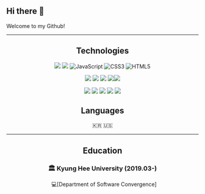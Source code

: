 ## Hi there 👋
Welcome to my Github! 

---
<div align="center">

 ## Technologies
 
<img src="https://img.shields.io/badge/Python-3776AB?style=for-the-badge&logo=Python&logoColor=white"> <img src="https://img.shields.io/badge/c++-00599C?style=for-the-badge&logo=c%2B%2B&logoColor=white"> 
![JavaScript](https://img.shields.io/badge/JavaScript-F7DF1E?style=for-the-badge&logo=javascript&logoColor=323330)
![CSS3](https://img.shields.io/badge/CSS3-1572B6?style=for-the-badge&logo=css3&logoColor=ffffff)
![HTML5](https://img.shields.io/badge/HTML5-E34F26?style=for-the-badge&logo=html5&logoColor=ffffff)

<img src="https://img.shields.io/badge/numpy-013243?style=for-the-badge&logo=numpy&logoColor=white"> <img src="https://img.shields.io/badge/pandas-150458?style=for-the-badge&logo=pandas&logoColor=white"> <img src="https://img.shields.io/badge/scikitlearn-F7931E?style=for-the-badge&logo=scikit-learn&logoColor=white"> <img src="https://img.shields.io/badge/tensorflow-FF6F00?style=for-the-badge&logo=tensorflow&logoColor=white"><img src="https://img.shields.io/badge/PyTorch-EE4C2C?style=for-the-badge&logo=pytorch&logoColor=white" /> 

<img src="https://img.shields.io/badge/figma-F24E1E?style=for-the-badge&logo=figma&logoColor=white"> <img src="https://img.shields.io/badge/github-181717?style=for-the-badge&logo=github&logoColor=white"> <img src="https://img.shields.io/badge/git-F05032?style=for-the-badge&logo=git&logoColor=white"> <img src="https://img.shields.io/badge/notion-000000?style=for-the-badge&logo=notion&logoColor=white"> <img src="https://img.shields.io/badge/discord-5865F2?style=for-the-badge&logo=discord&logoColor=white">

## Languages
🇰🇷 🇺🇸 

___
## Education

### 🏛 Kyung Hee University (2019.03-)

    💻[Department of Software Convergence]








